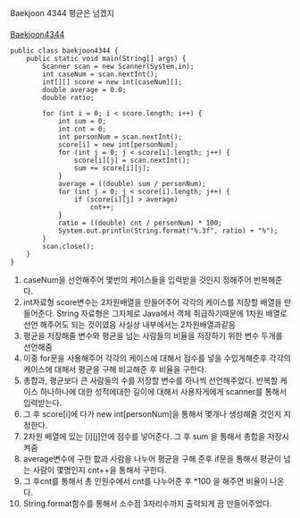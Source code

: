 Baekjoon 4344 평균은 넘겠지 
####

[Baekjoon4344](https://www.acmicpc.net/problem/4344)
```
public class baekjoon4344 {
    public static void main(String[] args) {
        Scanner scan = new Scanner(System.in);
        int caseNum = scan.nextInt();
        int[][] score = new int[caseNum][];
        double average = 0.0;
        double ratio;

        for (int i = 0; i < score.length; i++) {
            int sum = 0;
            int cnt = 0;
            int personNum = scan.nextInt();
            score[i] = new int[personNum];
            for (int j = 0; j < score[i].length; j++) {
                score[i][j] = scan.nextInt();
                sum += score[i][j];
            }
            average = ((double) sum / personNum);
            for (int j = 0; j < score[i].length; j++) {
                if (score[i][j] > average)
                    cnt++;
            }
            ratio = ((double) cnt / personNum) * 100;
            System.out.println(String.format("%.3f", ratio) + "%");
        }
        scan.close();
    }
}
```


1. caseNum을 선언해주어 몇번의 케이스들을 입력받을 것인지 정해주어 반복해준다. 
2. int자료형 score변수는 2차원배열을 만들어주어 각각의 케이스를 저장할 배열을 만들어준다. String 자료형은 그자체로 Java에서 객체 취급하기때문에 1차원 배열로 선언 해주어도 되는 것이였음 사실상 내부에서는 2차원배열과같음 
3. 평균을 저장해줄 변수와 평균을 넘는 사람들의 비율을 저장하기 위한 변수 두개를 선언해줌 
4. 이중 for문을 사용해주어 각각의 케이스에 대해서 점수를 넣을 수있게해준후 각각의 케이스에 대해서 평균을 구해 비교해준 후 비율을 구한다. 
5. 총합과, 평균보다 큰 사람들의 수를 저장할 변수를 하나씩 선언해주었다. 반복할 케이스 하나하나에 대한 성적에대한 길이에 대해서 사용자게에게 scanner를 통해서 입력받는다.
6. 그 후 score[i]에 다가 new int[personNum]을 통해서 몇개나 생성해줄 것인지 지정한다. 
7. 2차원 배열에 있는 [i][j]안에 점수를 넣어준다. 그 후 sum 을 통해서 총합을 저장시켜줌 
8. average변수에 구한 핪과 사람을 나누어 평균을 구해 준후 if문을 통해서 평균이 넘는 사람이 몇명인지 cnt++을 통해서 구한다. 
9. 그 후cnt를 통해서 총 인원수에서 cnt를 나누어준 후 *100 을 해주면 비율이 나온다.
10. String.format함수를 통해서 소수점 3자리수까지 출력되게 끔 만들어주었다. 